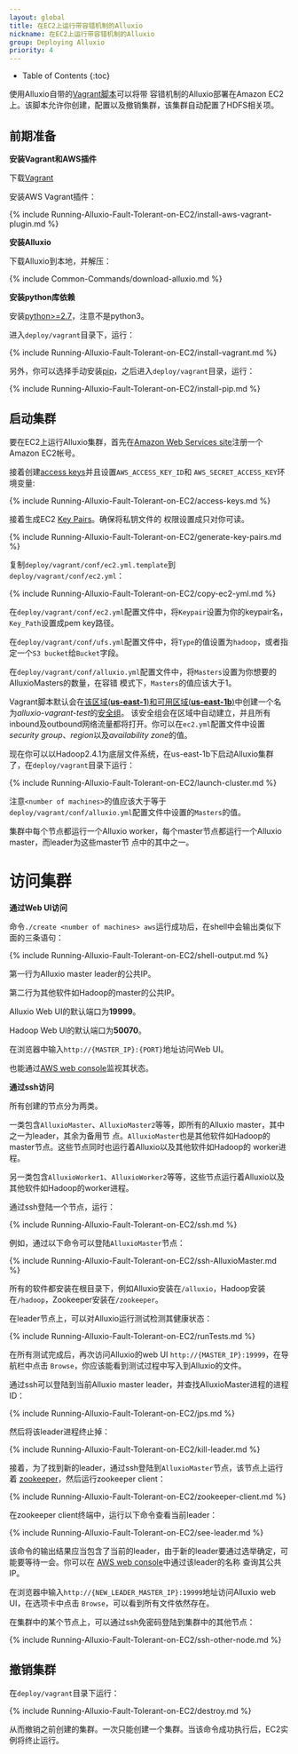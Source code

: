```yaml
---
layout: global
title: 在EC2上运行带容错机制的Alluxio
nickname: 在EC2上运行带容错机制的Alluxio
group: Deploying Alluxio
priority: 4
---
```


* Table of Contents
{:toc}

使用Alluxio自带的[Vagrant脚本](https://github.com/alluxio/alluxio/tree/master/deploy/vagrant)可以将带
容错机制的Alluxio部署在Amazon EC2上。该脚本允许你创建，配置以及撤销集群，该集群自动配置了HDFS相关项。

## 前期准备

**安装Vagrant和AWS插件**

下载[Vagrant](https://www.vagrantup.com/downloads.html)

安装AWS Vagrant插件：

{% include Running-Alluxio-Fault-Tolerant-on-EC2/install-aws-vagrant-plugin.md %}

**安装Alluxio**

下载Alluxio到本地，并解压：

{% include Common-Commands/download-alluxio.md %}

**安装python库依赖**

安装[python>=2.7](https://www.python.org/)，注意不是python3。

进入`deploy/vagrant`目录下，运行：

{% include Running-Alluxio-Fault-Tolerant-on-EC2/install-vagrant.md %}

另外，你可以选择手动安装[pip](https://pip.pypa.io/en/latest/installing/)，之后进入`deploy/vagrant`目录，运行：

{% include Running-Alluxio-Fault-Tolerant-on-EC2/install-pip.md %}


## 启动集群

要在EC2上运行Alluxio集群，首先在[Amazon Web Services site](http://aws.amazon.com/)注册一个Amazon EC2帐号。

接着创建[access keys](https://aws.amazon.com/developers/access-keys/)并且设置`AWS_ACCESS_KEY_ID`和
`AWS_SECRET_ACCESS_KEY`环境变量:

{% include Running-Alluxio-Fault-Tolerant-on-EC2/access-keys.md %}

接着生成EC2
[Key Pairs](http://docs.aws.amazon.com/AWSEC2/latest/UserGuide/ec2-key-pairs.html)。确保将私钥文件的
权限设置成只对你可读。

{% include Running-Alluxio-Fault-Tolerant-on-EC2/generate-key-pairs.md %}

复制`deploy/vagrant/conf/ec2.yml.template`到`deploy/vagrant/conf/ec2.yml`：

{% include Running-Alluxio-Fault-Tolerant-on-EC2/copy-ec2-yml.md %}

在`deploy/vagrant/conf/ec2.yml`配置文件中，将`Keypair`设置为你的keypair名，`Key_Path`设置成pem key路径。

在`deploy/vagrant/conf/ufs.yml`配置文件中，将`Type`的值设置为`hadoop`，或者指定一个`S3 bucket`给`Bucket`字段。

在`deploy/vagrant/conf/alluxio.yml`配置文件中，将`Masters`设置为你想要的AlluxioMasters的数量，在容错
模式下，`Masters`的值应该大于1。

Vagrant脚本默认会在[该区域(**us-east-1**)和可用区域(**us-east-1b**)](http://docs.aws.amazon.com/AWSEC2/latest/UserGuide/using-regions-availability-zones.html)中创建一个名为*alluxio-vagrant-test*的[安全组](http://docs.aws.amazon.com/AWSEC2/latest/UserGuide/using-network-security.html)。
该安全组会在区域中自动建立，并且所有inbound及outbound网络流量都将打开。你可以在`ec2.yml`配置文件中设置*security group*、*region*以及*availability zone*的值。

现在你可以以Hadoop2.4.1为底层文件系统，在us-east-1b下启动Alluxio集群了，在`deploy/vagrant`目录下运行：

{% include Running-Alluxio-Fault-Tolerant-on-EC2/launch-cluster.md %}

注意`<number of machines>`的值应该大于等于`deploy/vagrant/conf/alluxio.yml`配置文件中设置的`Masters`的值。

集群中每个节点都运行一个Alluxio worker，每个master节点都运行一个Alluxio master，而leader为这些master节
点中的其中之一。

# 访问集群

**通过Web UI访问**

命令`./create <number of machines> aws`运行成功后，在shell中会输出类似下面的三条语句：

{% include Running-Alluxio-Fault-Tolerant-on-EC2/shell-output.md %}

第一行为Alluxio master leader的公共IP。

第二行为其他软件如Hadoop的master的公共IP。

Alluxio Web UI的默认端口为**19999**。

Hadoop Web UI的默认端口为**50070**。

在浏览器中输入`http://{MASTER_IP}:{PORT}`地址访问Web UI。

也能通过[AWS web console](https://console.aws.amazon.com/console/home?region=us-east-1)监视其状态。

**通过ssh访问**

所有创建的节点分为两类。

一类包含`AlluxioMaster`、`AlluxioMaster2`等等，即所有的Alluxio master，其中之一为leader，其余为备用节
点。`AlluxioMaster`也是其他软件如Hadoop的master节点。这些节点同时也运行着Alluxio以及其他软件如Hadoop的
worker进程。

另一类包含`AlluxioWorker1`、`AlluxioWorker2`等等，这些节点运行着Alluxio以及其他软件如Hadoop的worker进程。

通过ssh登陆一个节点，运行：

{% include Running-Alluxio-Fault-Tolerant-on-EC2/ssh.md %}

例如，通过以下命令可以登陆`AlluxioMaster`节点：

{% include Running-Alluxio-Fault-Tolerant-on-EC2/ssh-AlluxioMaster.md %}

所有的软件都安装在根目录下，例如Alluxio安装在`/alluxio`，Hadoop安装在`/hadoop`，Zookeeper安装在`/zookeeper`。

在leader节点上，可以对Alluxio运行测试检测其健康状态：

{% include Running-Alluxio-Fault-Tolerant-on-EC2/runTests.md %}

在所有测试完成后，再次访问Alluxio的web UI `http://{MASTER_IP}:19999`，在导航栏中点击
`Browse`，你应该能看到测试过程中写入到Alluxio的文件。

通过ssh可以登陆到当前Alluxio master leader，并查找AlluxioMaster进程的进程ID：

{% include Running-Alluxio-Fault-Tolerant-on-EC2/jps.md %}

然后将该leader进程终止掉：

{% include Running-Alluxio-Fault-Tolerant-on-EC2/kill-leader.md %}

接着，为了找到新的leader，通过ssh登陆到`AlluxioMaster`节点，该节点上运行着
[zookeeper](http://zookeeper.apache.org/)，然后运行zookeeper client：

{% include Running-Alluxio-Fault-Tolerant-on-EC2/zookeeper-client.md %}

在zookeeper client终端中，运行以下命令查看当前leader：

{% include Running-Alluxio-Fault-Tolerant-on-EC2/see-leader.md %}

该命令的输出结果应当包含了当前的leader，由于新的leader要通过选举确定，可能要等待一会。你可以在
[AWS web console](https://console.aws.amazon.com/console/home?region=us-east-1)中通过该leader的名称
查询其公共IP。

在浏览器中输入`http://{NEW_LEADER_MASTER_IP}:19999`地址访问Alluxio web UI，在选项卡中点击
`Browse`，可以看到所有文件依然存在。

在集群中的某个节点上，可以通过ssh免密码登陆到集群中的其他节点：

{% include Running-Alluxio-Fault-Tolerant-on-EC2/ssh-other-node.md %}

## 撤销集群

在`deploy/vagrant`目录下运行：

{% include Running-Alluxio-Fault-Tolerant-on-EC2/destroy.md %}

从而撤销之前创建的集群。一次只能创建一个集群。当该命令成功执行后，EC2实例将终止运行。
